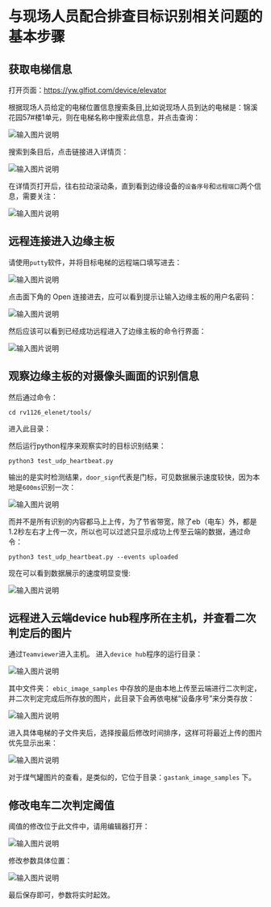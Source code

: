 # 与现场人员配合排查目标识别相关问题的基本步骤

## 获取电梯信息
打开页面：https://yw.glfiot.com/device/elevator
    
根据现场人员给定的电梯位置信息搜索条目,比如说现场人员到达的电梯是：锦溪花园57#楼1单元，则在电梯名称中搜索此信息，并点击查询：
     
![输入图片说明](../../images/%E7%94%B5%E6%A2%AF%E5%90%8D%E7%A7%B0%E4%B8%AD%E6%90%9C%E7%B4%A2%E6%AD%A4%E4%BF%A1%E6%81%AF%E5%B9%B6%E7%82%B9%E5%87%BB%E6%9F%A5%E8%AF%A2.png)
    
搜索到条目后，点击链接进入详情页：
    
![输入图片说明](../../images/%E7%82%B9%E5%87%BB%E9%93%BE%E6%8E%A5%E8%BF%9B%E5%85%A5%E8%AF%A6%E6%83%85%E9%A1%B5.png) 
    
在详情页打开后，往右拉动滚动条，直到看到边缘设备的`设备序号`和`远程端口`两个信息，需要关注：
     
![输入图片说明](../../images/%E8%AE%BE%E5%A4%87%E5%BA%8F%E5%8F%B7%E5%92%8C%E8%BF%9C%E7%A8%8B%E7%AB%AF%E5%8F%A3%E4%B8%A4%E4%B8%AA%E4%BF%A1%E6%81%AF%E9%9C%80%E8%A6%81%E5%85%B3%E6%B3%A8.png)
        
## 远程连接进入边缘主板
请使用`putty`软件，并将目标电梯的远程端口填写进去：
         
![输入图片说明](../../%E7%94%A8putty%E8%BD%AF%E4%BB%B6%E5%B9%B6%E5%B0%86%E7%9B%AE%E6%A0%87%E7%94%B5%E6%A2%AF%E7%9A%84%E8%BF%9C%E7%A8%8B%E7%AB%AF%E5%8F%A3%E5%A1%AB%E5%86%99%E8%BF%9B%E5%8E%BB.png)

点击面下角的 Open 连接进去，应可以看到提示让输入边缘主板的用户名密码：

![输入图片说明](../../%E5%A1%AB%E5%86%99putty%E7%94%A8%E6%88%B7%E5%90%8D%E5%92%8C%E5%AF%86%E7%A0%81.png)

然后应该可以看到已经成功远程进入了边缘主板的命令行界面：

![输入图片说明](../../%E6%88%90%E5%8A%9F%E8%BF%9B%E5%85%A5%E8%BE%B9%E7%BC%98%E4%B8%BB%E6%9D%BFssh.png)

## 观察边缘主板的对摄像头画面的识别信息

然后通过命令：
```
cd rv1126_elenet/tools/
```
进入此目录：


     
然后运行python程序来观察实时的目标识别结果：
```
python3 test_udp_heartbeat.py
```
输出的是实时检测结果，`door_sign`代表是门标，可见数据展示速度较快，因为本地是`600ms`识别一次：
    
![输入图片说明](../../images/%E8%A7%82%E5%AF%9F%E5%AE%9E%E6%97%B6%E7%9A%84%E7%9B%AE%E6%A0%87%E8%AF%86%E5%88%AB%E7%BB%93%E6%9E%9C_detected.png)
     
而并不是所有识别的内容都马上上传，为了节省带宽，除了eb（电车）外，都是1.2秒左右才上传一次，所以也可以过滤只显示成功上传至云端的数据，通过命令：
```
python3 test_udp_heartbeat.py --events uploaded
```
现在可以看到数据展示的速度明显变慢:
    
![输入图片说明](../../images/%E9%80%9F%E5%BA%A6%E6%98%8E%E6%98%BE%E5%8F%98%E6%85%A2__uploaded.png)


## 远程进入云端device hub程序所在主机，并查看二次判定后的图片
通过`Teamviewer`进入主机。
进入`device hub`程序的运行目录：

![输入图片说明](../../%E8%BF%9B%E5%85%A5devicehub%E7%A8%8B%E5%BA%8F%E7%9A%84%E8%BF%90%E8%A1%8C%E7%9B%AE%E5%BD%95.png)

其中文件夹： `ebic_image_samples` 中存放的是由本地上传至云端进行二次判定，并二次判定完成后所存放的图片，此目录下会再依电梯“设备序号”来分类存放：

![输入图片说明](../../%E5%A1%AB%E5%86%99%E7%9B%AE%E6%A0%87%E7%94%B5%E6%A2%AF%E7%9A%84%E8%AE%BE%E5%A4%87%E5%BA%8F%E5%8F%B7%E6%9D%A5%E6%90%9C%E7%B4%A2.png)

进入具体电梯的子文件夹后，选择按最后修改时间排序，这样可将最近上传的图片优先显示出来：

![输入图片说明](../../%E6%8C%89%E6%9C%80%E8%BF%91%E4%BF%AE%E6%94%B9%E6%97%B6%E9%97%B4%E6%9D%A5%E6%8E%92%E5%BA%8F.png)

对于煤气罐图片的查看，是类似的，它位于目录：`gastank_image_samples` 下。

## 修改电车二次判定阈值    
阈值的修改位于此文件中，请用编辑器打开：

![输入图片说明](../../%E4%BA%8C%E6%AC%A1%E7%94%B5%E8%BD%A6%E5%88%A4%E5%AE%9A%E9%98%88%E5%80%BC%E4%BF%AE%E6%94%B9.png)

修改参数具体位置：

![输入图片说明](../../%E4%BF%AE%E6%94%B9%E4%BA%8C%E6%AC%A1%E7%94%B5%E8%BD%A6%E5%88%A4%E5%AE%9A%E9%98%88%E5%80%BC%E5%8F%82%E6%95%B0%E5%85%B7%E4%BD%93%E4%BD%8D%E7%BD%AE.png)

最后保存即可，参数将实时起效。
